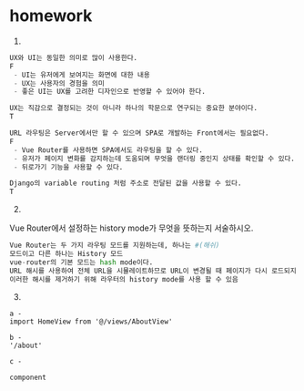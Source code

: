 # homework

1.

```python
UX와 UI는 동일한 의미로 많이 사용한다.
F
 - UI는 유저에게 보여지는 화면에 대한 내용
 - UX는 사용자의 경험을 의미
 - 좋은 UI는 UX를 고려한 디자인으로 반영할 수 있어야 한다.

UX는 직감으로 결정되는 것이 아니라 하나의 학문으로 연구되는 중요한 분야이다.
T

URL 라우팅은 Server에서만 할 수 있으며 SPA로 개발하는 Front에서는 필요없다.
F
 - Vue Router를 사용하면 SPA에서도 라우팅을 할 수 있다.
 - 유저가 페이지 변화를 감지하는데 도움되며 무엇을 랜더링 중인지 상태를 확인할 수 있다.
 - 뒤로가기 기능을 사용할 수 있다.

Django의 variable routing 처럼 주소로 전달된 값을 사용할 수 있다.
T
```





2.

Vue Router에서 설정하는 history mode가 무엇을 뜻하는지 서술하시오.

```python
Vue Router는 두 가지 라우팅 모드를 지원하는데, 하나는 #(해쉬)
모드이고 다른 하나는 History 모드
vue-router의 기본 모드는 hash mode이다.
URL 해시를 사용하여 전체 URL을 시뮬레이트하므로 URL이 변경될 때 페이지가 다시 로드되지 않는다.
이러한 해시를 제거하기 위해 라우터의 history mode를 사용 할 수 있음
```





3.

```-python
a -
import HomeView from '@/views/AboutView'

b -
'/about'

c -

component
```















